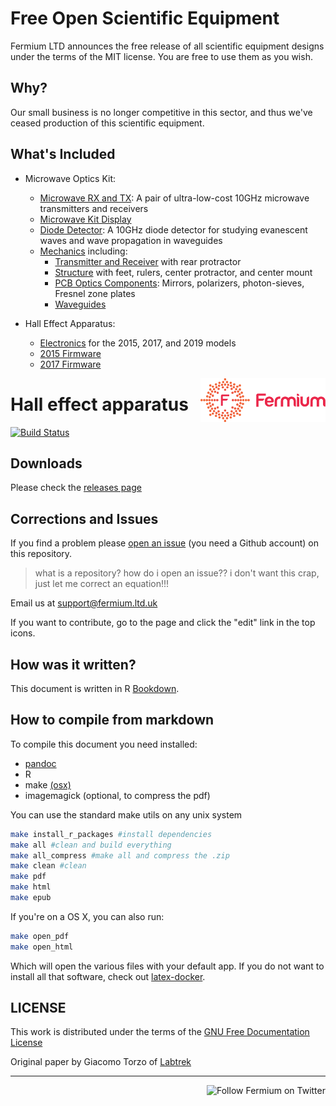 # Free Open Scientific Equipment

Fermium LTD announces the free release of all scientific equipment designs under the terms of the MIT license. You are free to use them as you wish.

## Why?

Our small business is no longer competitive in this sector, and thus we've ceased production of this scientific equipment.

## What's Included

- Microwave Optics Kit:
  - [Microwave RX and TX](https://github.com/Fermium/ltk-mw-electronic): A pair of ultra-low-cost 10GHz microwave transmitters and receivers
  - [Microwave Kit Display](https://github.com/Fermium/frm-mw-display)
  - [Diode Detector](https://github.com/Fermium/frm-mw-diode-detector): A 10GHz diode detector for studying evanescent waves and wave propagation in waveguides
  - [Mechanics](https://github.com/Fermium/ltk-mw-mechanics) including:
    - [Transmitter and Receiver](https://github.com/Fermium/ltk-mw-mechanics/tree/master/transmitter%20and%20receiver) with rear protractor
    - [Structure](https://github.com/Fermium/ltk-mw-mechanics/tree/master/structure) with feet, rulers, center protractor, and center mount
    - [PCB Optics Components](https://github.com/Fermium/ltk-mw-mechanics/tree/master/pcbs): Mirrors, polarizers, photon-sieves, Fresnel zone plates
    - [Waveguides](https://github.com/Fermium/ltk-mw-mechanics/tree/master/accessories/waveguides)

- Hall Effect Apparatus:
  - [Electronics](https://github.com/Fermium/ltk-hall-electronics) for the 2015, 2017, and 2019 models
  - [2015 Firmware](https://github.com/Fermium/Hall-firmware)
  - [2017 Firmware](https://github.com/Fermium/hall-firmware-v2#hall-effect-apparatus-firmware---2017)


<a href="https://fermiumlabs.com/">
    <img src="https://raw.githubusercontent.com/Fermium/presskit/master/Logo/Rasters/250h/Fermium-horizontal.png" alt="Fermium LABS logo" width="200" align="right" />
</a>

# Hall effect apparatus
[![Build Status](https://cloud.drone.io/api/badges/Fermium/hall-effect-handbook/status.svg)](https://cloud.drone.io/Fermium/hall-effect-handbook)

## Downloads

Please check the [releases page](https://github.com/Fermium/hall-effect-handbook/releases)

## Corrections and Issues

If you find a problem please [open an issue](https://github.com/fermiumlabs/Hall-effect-apparatus/issues/new) (you need a Github account) on this repository.

> what is a repository? how do i open an issue?? i don't want this crap, just let me correct an equation!!!

Email us at <support@fermium.ltd.uk>

If you want to contribute, go to the page and click the "edit" link in the top icons.

## How was it written?

This document is written in R [Bookdown](https://bookdown.org/home/).

## How to compile from markdown

To compile this document you need installed:

- [pandoc](http://pandoc.org)
- R
- make [(osx)](http://osxdaily.com/2014/02/12/install-command-line-tools-mac-os-x/)
- imagemagick (optional, to compress the pdf)

You can use the standard make utils on any unix system

```bash
make install_r_packages #install dependencies
make all #clean and build everything
make all_compress #make all and compress the .zip
make clean #clean
make pdf
make html
make epub
```

If you're on a OS X, you can also run:

```bash
make open_pdf
make open_html
```

Which will open the various files with your default app. If you do not want to install all that software, check out [latex-docker](https://github.com/fermiumlabs/latex-docker).

## LICENSE

This work is distributed under the terms of the [GNU Free Documentation License](http://www.gnu.org/licenses/fdl-1.3.html)

Original paper by Giacomo Torzo of [Labtrek](http://labtrek.it)

---

<a href="https://twitter.com/intent/user?screen_name=fermium">
    <img src="https://img.shields.io/twitter/follow/fermium.svg?style=social&label=Follow" alt="Follow Fermium on Twitter" align="right" />
</a>
